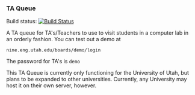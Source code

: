 ### TA Queue

Build status: [![Build Status](https://secure.travis-ci.org/urails/ta_queue.png?branch=master)](http://travis-ci.org/urails/ta_queue)

A TA queue for TA's/Teachers to use to visit students in a computer lab in an orderly fashion. You can test out a demo
at 

```
nine.eng.utah.edu/boards/demo/login 
```

The password for TA's is `demo`


This TA Queue is currently only functioning for the University of Utah, but plans to be expanded to other universities.
Currently, any University may host it on their own server, however.